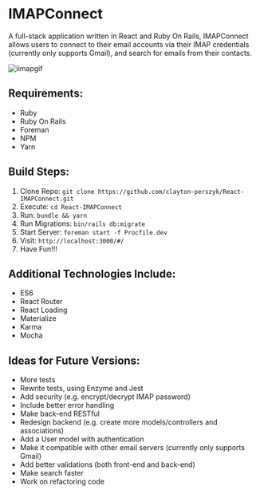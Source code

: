 # IMAPConnect

A full-stack application written in React and Ruby On Rails, IMAPConnect allows users to connect to their email accounts via their IMAP credentials (currently only supports Gmail), and search for emails from their contacts.

![iimapgif](https://user-images.githubusercontent.com/7948430/28897304-eb1e615e-7794-11e7-8c41-282380a68452.gif)

## Requirements:
* Ruby
* Ruby On Rails
* Foreman
* NPM
* Yarn

## Build Steps:

1. Clone Repo: ```git clone https://github.com/clayton-perszyk/React-IMAPConnect.git```
2. Execute: ```cd React-IMAPConnect```
3. Run: ```bundle && yarn```
4. Run Migrations: ```bin/rails db:migrate```
5. Start Server: ```foreman start -f Procfile.dev```
6. Visit: ```http://localhost:3000/#/```
7. Have Fun!!!

## Additional Technologies Include:
* ES6
* React Router
* React Loading
* Materialize
* Karma
* Mocha


## Ideas for Future Versions:
* More tests
* Rewrite tests, using Enzyme and Jest
* Add security (e.g. encrypt/decrypt IMAP password)
* Include better error handling
* Make back-end RESTful
* Redesign backend (e.g. create more models/controllers and associations)
* Add a User model with authentication
* Make it compatible with other email servers (currently only supports Gmail)
* Add better validations (both front-end and back-end)
* Make search faster
* Work on refactoring code
